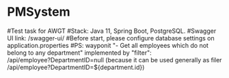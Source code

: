 # PMSystem
#Test task for AWGT
#Stack: Java 11, Spring Boot, PostgreSQL.
#Swagger UI link: <localhost>/swagger-ui/
#Before start, please configure database settings on application.properties
#PS: wayponit "- Get all employees which do not belong to any department" implemented by "filter":   
 /api/employee?DepartmentID=null (because it can be used generally as filer /api/employee?DepartmentID=${department.id})

